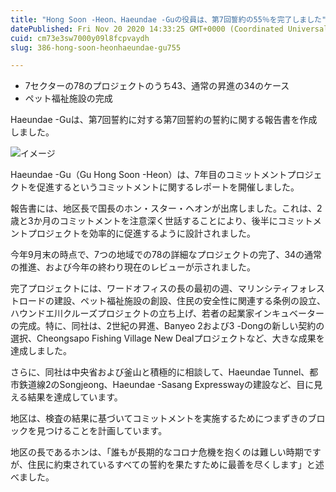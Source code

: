 ```yaml
---
title: "Hong Soon -Heon、Haeundae -Guの役員は、第7回誓約の55％を完了しました"
datePublished: Fri Nov 20 2020 14:33:25 GMT+0000 (Coordinated Universal Time)
cuid: cm73e3sw7000y09l8fcpvaydh
slug: 386-hong-soon-heonhaeundae-gu755

---
```



- 7セクターの78のプロジェクトのうち43、通常の昇進の34のケース
- ペット福祉施設の完成

Haeundae -Guは、第7回誓約に対する第7回誓約の誓約に関する報告書を作成しました。

![イメージ](https://cdn.hashnode.com/res/hashnode/image/upload/v1739454174977/3c8e9e5d-be34-4b14-8d34-15f5f065e1a0.png)

Haeundae -Gu（Gu Hong Soon -Heon）は、7年目のコミットメントプロジェクトを促進するというコミットメントに関するレポートを開催しました。

報告書には、地区長で国長のホン・スター・ヘオンが出席しました。これは、2歳と3か月のコミットメントを注意深く世話することにより、後半にコミットメントプロジェクトを効率的に促進するように設計されました。

今年9月末の時点で、7つの地域での78の詳細なプロジェクトの完了、34の通常の推進、および今年の終わり現在のレビューが示されました。

完了プロジェクトには、ワードオフィスの長の最初の週、マリンシティフォレストロードの建設、ペット福祉施設の創設、住民の安全性に関連する条例の設立、ハウンドエ川クルーズプロジェクトの立ち上げ、若者の起業家インキュベーターの完成。特に、同社は、2世紀の昇進、Banyeo 2および3 -Dongの新しい契約の選択、Cheongsapo Fishing Village New Dealプロジェクトなど、大きな成果を達成しました。

さらに、同社は中央省および釜山と積極的に相談して、Haeundae Tunnel、都市鉄道線2のSongjeong、Haeundae -Sasang Expresswayの建設など、目に見える結果を達成しています。

地区は、検査の結果に基づいてコミットメントを実施するためにつまずきのブロックを見つけることを計画しています。

地区の長であるホンは、「誰もが長期的なコロナ危機を抱くのは難しい時期ですが、住民に約束されているすべての誓約を果たすために最善を尽くします」と述べました。